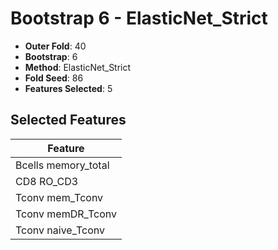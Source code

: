 # Bootstrap 6 - ElasticNet_Strict

- **Outer Fold**: 40
- **Bootstrap**: 6
- **Method**: ElasticNet_Strict
- **Fold Seed**: 86
- **Features Selected**: 5

## Selected Features

| Feature |
|---------|
| Bcells memory_total |
| CD8 RO_CD3 |
| Tconv mem_Tconv |
| Tconv memDR_Tconv |
| Tconv naive_Tconv |
